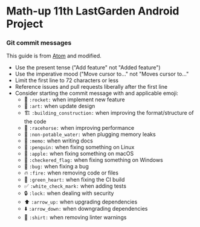 # Math-up 11th LastGarden Android Project 

### Git commit messages

This guide is from [Atom](https://github.com/atom/atom/blob/master/CONTRIBUTING.md#git-commit-messages) and modified.

- Use the present tense ("Add feature" not "Added feature")
- Use the imperative mood ("Move cursor to..." not "Moves cursor to..."
- Limit the first line to 72 characters or less
- Reference issues and pull requests liberally after the first line
- Consider starting the commit message with and applicable emoji:
    * :rocket: `:rocket:` when implement new feature
    * :art: `:art:` when update design
    * :building_construction: `:building_construction:` when improving the format/structure of the code
    * :racehorse: `:racehorse:` when improving performance
    * :non-potable_water: `:non-potable_water:` when plugging memory leaks
    * :memo: `:memo:` when writing docs
    * :penguin: `:penguin:` when fixing something on Linux
    * :apple: `:apple:` when fixing something on macOS
    * :checkered_flag: `:checkered_flag:` when fixing something on Windows
    * :bug: `:bug:` when fixing a bug
    * :fire: `:fire:` when removing code or files
    * :green_heart: `:green_heart:` when fixing the CI build
    * :white_check_mark: `:white_check_mark:` when adding tests
    * :lock: `:lock:` when dealing with security
    * :arrow_up: `:arrow_up:` when upgrading dependencies
    * :arrow_down: `:arrow_down:` when downgrading dependencies
    * :shirt: `:shirt:` when removing linter warnings
